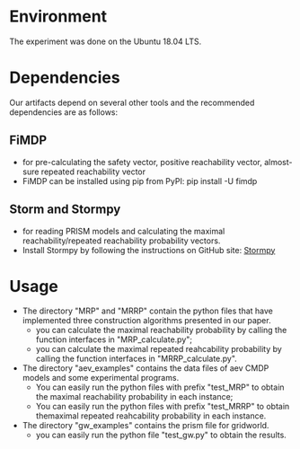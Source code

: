 # Environment
The experiment was done on the Ubuntu 18.04 LTS.

# Dependencies
Our artifacts depend on several other tools and the recommended dependencies are as follows:

## FiMDP
- for pre-calculating the safety vector, positive reachability vector, almost-sure repeated reachability vector
- FiMDP can be installed using pip from PyPI: pip install -U fimdp

## Storm and Stormpy
- for reading PRISM models and calculating the maximal reachability/repeated reachability probability vectors.
- Install Stormpy by following the instructions on GitHub site: [Stormpy](https://moves-rwth.github.io/stormpy/)

# Usage
- The directory "MRP" and "MRRP" contain the python files that have implemented three construction algorithms presented in our paper.
	- you can calculate the maximal reachability probability by calling the function interfaces in "MRP_calculate.py";
	- you can calculate the maximal repeated reahcability probability by calling the function interfaces in "MRRP_calculate.py".
- The directory "aev_examples" contains the data files of aev CMDP models and some experimental programs.
	- You can easily run the python files with prefix "test_MRP" to obtain the maximal reachability probability in each instance;
	- You can easily run the python files with prefix "test_MRRP" to obtain themaximal repeated reahcability probability in each instance.
- The directory "gw_examples" contains the prism file for gridworld.
	- you can easily run the python file "test_gw.py" to obtain the results.




